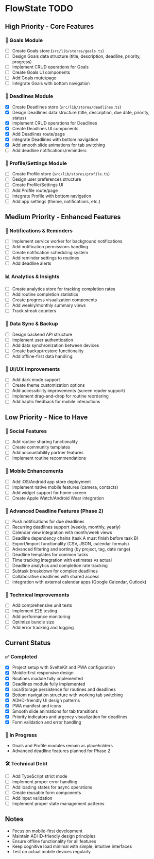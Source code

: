 # FlowState TODO

## High Priority - Core Features

### 🎯 Goals Module

- [ ] Create Goals store (`src/lib/stores/goals.ts`)
- [ ] Design Goals data structure (title, description, deadline, priority, progress)
- [ ] Implement CRUD operations for Goals
- [ ] Create Goals UI components
- [ ] Add Goals route/page
- [ ] Integrate Goals with bottom navigation

### 📅 Deadlines Module

- [x] Create Deadlines store (`src/lib/stores/deadlines.ts`)
- [x] Design Deadlines data structure (title, description, due date, priority, status)
- [x] Implement CRUD operations for Deadlines
- [x] Create Deadlines UI components
- [x] Add Deadlines route/page
- [x] Integrate Deadlines with bottom navigation
- [x] Add smooth slide animations for tab switching
- [ ] Add deadline notifications/reminders

### 👤 Profile/Settings Module

- [ ] Create Profile store (`src/lib/stores/profile.ts`)
- [ ] Design user preferences structure
- [ ] Create Profile/Settings UI
- [ ] Add Profile route/page
- [ ] Integrate Profile with bottom navigation
- [ ] Add app settings (theme, notifications, etc.)

## Medium Priority - Enhanced Features

### 🔔 Notifications & Reminders

- [ ] Implement service worker for background notifications
- [ ] Add notification permissions handling
- [ ] Create notification scheduling system
- [ ] Add reminder settings to routines
- [ ] Add deadline alerts

### 📊 Analytics & Insights

- [ ] Create analytics store for tracking completion rates
- [ ] Add routine completion statistics
- [ ] Create progress visualization components
- [ ] Add weekly/monthly summary views
- [ ] Track streak counters

### 🔄 Data Sync & Backup

- [ ] Design backend API structure
- [ ] Implement user authentication
- [ ] Add data synchronization between devices
- [ ] Create backup/restore functionality
- [ ] Add offline-first data handling

### 🎨 UI/UX Improvements

- [ ] Add dark mode support
- [ ] Create theme customization options
- [ ] Add accessibility improvements (screen reader support)
- [ ] Implement drag-and-drop for routine reordering
- [ ] Add haptic feedback for mobile interactions

## Low Priority - Nice to Have

### 🤝 Social Features

- [ ] Add routine sharing functionality
- [ ] Create community templates
- [ ] Add accountability partner features
- [ ] Implement routine recommendations

### 📱 Mobile Enhancements

- [ ] Add iOS/Android app store deployment
- [ ] Implement native mobile features (camera, contacts)
- [ ] Add widget support for home screen
- [ ] Create Apple Watch/Android Wear integration

### 📅 Advanced Deadline Features (Phase 2)

- [ ] Push notifications for due deadlines
- [ ] Recurring deadlines support (weekly, monthly, yearly)
- [ ] Calendar view integration with month/week views
- [ ] Deadline dependency chains (task A must finish before task B)
- [ ] Export/import functionality (CSV, JSON, calendar formats)
- [ ] Advanced filtering and sorting (by project, tag, date range)
- [ ] Deadline templates for common tasks
- [ ] Time tracking integration with estimates vs actual
- [ ] Deadline analytics and completion rate tracking
- [ ] Subtask breakdown for complex deadlines
- [ ] Collaborative deadlines with shared access
- [ ] Integration with external calendar apps (Google Calendar, Outlook)

### 🔧 Technical Improvements

- [ ] Add comprehensive unit tests
- [ ] Implement E2E testing
- [ ] Add performance monitoring
- [ ] Optimize bundle size
- [ ] Add error tracking and logging

## Current Status

### ✅ Completed

- [x] Project setup with SvelteKit and PWA configuration
- [x] Mobile-first responsive design
- [x] Routines module fully implemented
- [x] Deadlines module fully implemented
- [x] localStorage persistence for routines and deadlines
- [x] Bottom navigation structure with working tab switching
- [x] ADHD-friendly UI design patterns
- [x] PWA manifest and icons
- [x] Smooth slide animations for tab transitions
- [x] Priority indicators and urgency visualization for deadlines
- [x] Form validation and error handling

### 🚧 In Progress

- Goals and Profile modules remain as placeholders
- Advanced deadline features planned for Phase 2

### 🛠️ Technical Debt

- [ ] Add TypeScript strict mode
- [ ] Implement proper error handling
- [ ] Add loading states for async operations
- [ ] Create reusable form components
- [ ] Add input validation
- [ ] Implement proper state management patterns

## Notes

- Focus on mobile-first development
- Maintain ADHD-friendly design principles
- Ensure offline functionality for all features
- Keep cognitive load minimal with simple, intuitive interfaces
- Test on actual mobile devices regularly
